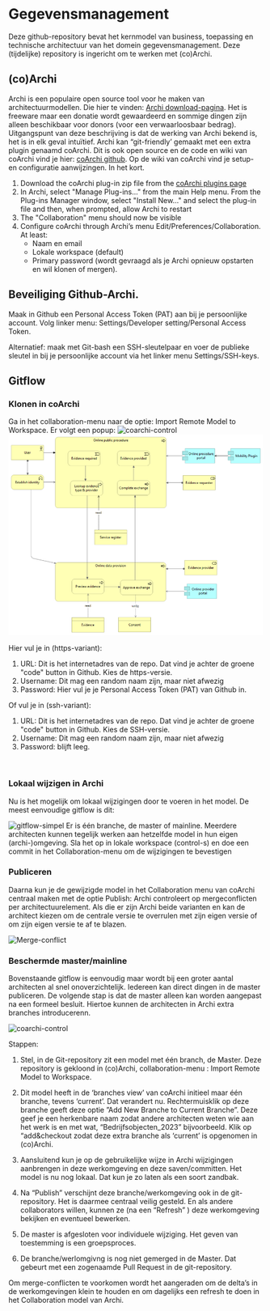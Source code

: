 
# Gegevensmanagement
Deze github-repository bevat het kernmodel van business, toepassing en technische architectuur van het domein gegevensmanagement. Deze (tijdelijke) repository is ingericht om te werken met (co)Archi.

## (co)Archi
Archi is een populaire open source tool voor he maken van architectuurmodellen. Die hier te vinden: [Archi download-pagina](https://www.archimatetool.com/download/). Het is freeware maar een donatie wordt gewaardeerd en sommige dingen zijn alleen beschikbaar  voor donors (voor een verwaarloosbaar bedrag). Uitgangspunt van deze beschrijving is dat de werking van Archi bekend is, het is in elk geval intuïtief.
Archi kan “git-friendly’ gemaakt met een extra plugin genaamd coArchi. Dit is ook open source en de code en wiki van coArchi vind je hier: [coArchi github](https://github.com/archimatetool/archi-modelrepository-plugin). Op de wiki van coArchi vind je setup- en configuratie aanwijzingen.  In het kort. 
1.	Download the coArchi plug-in zip file from the [coArchi plugins page](https://www.archimatetool.com/plugins/) 
2.	In Archi, select "Manage Plug-ins..." from the main Help menu. From the Plug-ins Manager window, select "Install New..." and select the plug-in file and then, when prompted, allow Archi to restart
3.	The "Collaboration" menu should now be visible
4.	Configure coArchi through Archi’s menu Edit/Preferences/Collaboration. At least:
     * Naam en email
     * Lokale workspace (default)
     * Primary password (wordt gevraagd als je Archi opnieuw opstarten en wil klonen of mergen).
 
 

## Beveiliging Github-Archi. 
Maak in Github een Personal Access Token (PAT) aan bij je persoonlijke account. Volg linker menu:  Settings/Developer setting/Personal Access Token.

Alternatief: maak met Git-bash een SSH-sleutelpaar en voer de  publieke sleutel in bij je persoonlijke account via het linker menu Settings/SSH-keys. 

## Gitflow


### Klonen in coArchi

Ga in  het  collaboration-menu naar de optie: Import Remote Model to Workspace.  Er volgt een popup:
![coarchi-control](https://github.com/onderwijsarchitectuur/Gegevensmanagement/images/blob/master/Afbeelding4.svg)
![Emrex](https://github.com/onderwijsarchitectuur/OOTS-Emrex/blob/master/OOTS-Emrex.png)


Hier vul je in (https-variant):
1. URL: Dit is het internetadres van de repo. Dat vind je achter de groene "code" button in Github. Kies de https-versie.
2. Username: Dit mag een random naam zijn, maar niet afwezig
3. Password: Hier vul je je Personal Access Token (PAT) van Github in. 

Of vul je in (ssh-variant):
1. URL: Dit is het internetadres van de repo. Dat vind je achter de groene "code" button in Github. Kies de SSH-versie.
2. Username: Dit mag een random naam zijn, maar niet afwezig
3. Password: blijft leeg. 

 

### Lokaal wijzigen in Archi
Nu is het mogelijk om lokaal wijzigingen door te voeren in het model.  De meest eenvoudige gitflow is dit:

![gitflow-simpel](https://github.com/onderwijsarchitectuur/Gegevensmanagement/images/blob/master/Afbeelding1.png)
Er is één branche, de master of mainline. Meerdere architecten kunnen tegelijk werken aan hetzelfde model in hun eigen (archi-)omgeving.   Sla het op in lokale workspace (control-s) en doe een commit in het Collaboration-menu om de wijzigingen te bevestigen 
 

### Publiceren
Daarna kun je de gewijzigde model in het Collaboration menu van coArchi centraal maken met de optie Publish:
Archi controleert op mergeconflicten per architectuurelement. Als die er zijn Archi beide varianten en kan de architect kiezen om de centrale versie te overrulen met zijn eigen versie of om zijn eigen versie te af te blazen.

![Merge-conflict](https://github.com/onderwijsarchitectuur/Gegevensmanagement/images/blob/master/Afbeelding2.png) 

### Beschermde master/mainline
Bovenstaande gitflow is eenvoudig maar wordt bij een groter aantal architecten al snel onoverzichtelijk. Iedereen kan direct dingen in de master publiceren.  De volgende stap is dat de master alleen kan worden aangepast na een formeel besluit. Hiertoe kunnen de architecten in Archi extra branches introducerenn.

![coarchi-control](https://github.com/onderwijsarchitectuur/Gegevensmanagement/images/blob/master/Afbeelding3.png)
 
Stappen:
1.	Stel, in de Git-repository zit een model met één branch, de Master. Deze repository is gekloond in (co)Archi, collaboration-menu : Import Remote Model to Workspace.

2.	Dit model heeft in de ‘branches view’ van coArchi initieel maar één branche, tevens ‘current’. Dat verandert nu. Rechtermuisklik op deze branche geeft deze optie ”Add New Branche to Current Branche”. Deze geef je een herkenbare naam zodat andere architecten weten wie aan het werk is en met wat, “Bedrijfsobjecten_2023” bijvoorbeeld. Klik op “add&checkout  zodat deze extra branche als ‘current’ is opgenomen in (co)Archi. 

3.	Aansluitend kun je op de gebruikelijke wijze in Archi wijzigingen aanbrengen in deze werkomgeving en deze saven/committen. Het  model is nu nog lokaal. Dat kun je zo laten als een soort zandbak. 

4.	Na “Publish” verschijnt deze branche/werkomgeving ook in de git-repository. Het is daarmee centraal veilig gesteld. En als andere collaborators willen, kunnen ze (na een “Refresh” ) deze werkomgeving bekijken en eventueel bewerken.

5.	De master is afgesloten voor individuele wijziging. Het geven van toestemming is een groepsproces.

6.	De branche/werlomgivng is nog niet gemerged in de Master. Dat gebeurt met een zogenaamde Pull Request in de git-repository. 

Om merge-conflicten te voorkomen wordt het aangeraden om de delta’s  in de werkomgevingen klein te houden en om dagelijks een refresh te doen in het Collaboration model van Archi.
